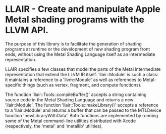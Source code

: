 LLAIR - Create and manipulate Apple Metal shading programs with the LLVM API. 
=============================================================================

The purpose of this library is to facilitate the generation of shading programs at runtime or the development of new shading program front ends, without using the Metal Shading Language itself as an intermediate representation.

LLAIR specifies a few classes that model the parts of the Metal intermediate representation that extend the LLVM IR itself. 'llair::Module' is such a class: it maintains a reference to a 'llvm::Module' as well as references to Metal-specific things (such as vertex, fragment, and compute functions).

The function 'llair::Tools::compileBuffer()' accepts a string containing source code in the Metal Shading Language and returns a new 'llair::Module'. The function 'llair::Tools::makeLibrary()' accepts a reference to a 'llair::Module' and returns a buffer that can be passed to the MTLDevice function 'newLibraryWithData'. Both functions are implemented by running some of the Metal command-line utilities distributed with Xcode (respectively, the 'metal' and 'metallib' utilities).
